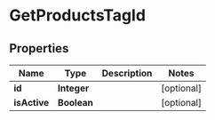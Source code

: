 
# GetProductsTagId

## Properties
Name | Type | Description | Notes
------------ | ------------- | ------------- | -------------
**id** | **Integer** |  |  [optional]
**isActive** | **Boolean** |  |  [optional]



